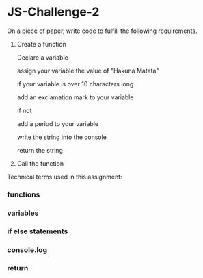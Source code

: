 # JS-Challenge-2

On a piece of paper, write code to fulfill the following requirements.

1. Create a function

    Declare a variable

    assign your variable the value of "Hakuna Matata" 

    if your variable is over 10 characters long

    add an exclamation mark to your variable

    if not

    add a period to your variable

    write the string into the console

    return the string

2. Call the function

Technical terms used in this assignment:

### functions
### variables
### if else statements
### console.log
### return
